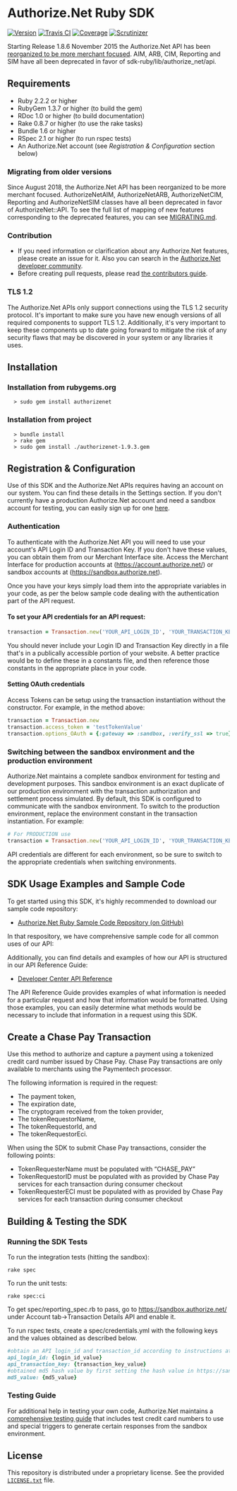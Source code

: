 # Authorize.Net Ruby SDK

[![Version         ][rubygems_badge]][rubygems]
[![Travis CI       ][travis_badge]][travis]
[![Coverage        ][coverage_badge]][coverage]
[![Scrutinizer     ][scrutinizer_badge]][scrutinizer]

Starting Release 1.8.6 November 2015 the Authorize.Net API has been [reorganized to be more merchant focused](https://developer.authorize.net/api/upgrade_guide/).
AIM, ARB, CIM, Reporting and SIM have all been deprecated in favor of sdk-ruby/lib/authorize_net/api.

## Requirements
* Ruby 2.2.2 or higher
* RubyGem 1.3.7 or higher (to build the gem)
* RDoc 1.0 or higher (to build documentation)
* Rake 0.8.7 or higher (to use the rake tasks)
* Bundle 1.6 or higher
* RSpec 2.1 or higher (to run rspec tests)
* An Authorize.Net account (see _Registration & Configuration_ section below)

### Migrating from older versions  
 Since August 2018, the Authorize.Net API has been reorganized to be more merchant focused. AuthorizeNetAIM, AuthorizeNetARB, AuthorizeNetCIM, Reporting and AuthorizeNetSIM classes have all been deprecated in favor of AuthorizeNet::API. To see the full list of mapping of new features corresponding to the deprecated features, you can see [MIGRATING.md](MIGRATING.md).  

### Contribution  
  - If you need information or clarification about any Authorize.Net features, please create an issue for it. Also you can search in the [Authorize.Net developer community](https://community.developer.authorize.net/).  
  - Before creating pull requests, please read [the contributors guide](CONTRIBUTING.md).
  
### TLS 1.2
The Authorize.Net APIs only support connections using the TLS 1.2 security protocol. It's important to make sure you have new enough versions of all required components to support TLS 1.2. Additionally, it's very important to keep these components up to date going forward to mitigate the risk of any security flaws that may be discovered in your system or any libraries it uses.


## Installation

### Installation from rubygems.org
```
  > sudo gem install authorizenet
```

### Installation from project
```
  > bundle install
  > rake gem
  > sudo gem install ./authorizenet-1.9.3.gem
```


## Registration & Configuration
Use of this SDK and the Authorize.Net APIs requires having an account on our system. You can find these details in the Settings section.
If you don't currently have a production Authorize.Net account and need a sandbox account for testing, you can easily sign up for one [here](https://developer.authorize.net/sandbox/).

### Authentication
To authenticate with the Authorize.Net API you will need to use your account's API Login ID and Transaction Key. If you don't have these values, you can obtain them from our Merchant Interface site. Access the Merchant Interface for production accounts at (https://account.authorize.net/) or sandbox accounts at (https://sandbox.authorize.net).

Once you have your keys simply load them into the appropriate variables in your code, as per the below sample code dealing with the authentication part of the API request.

#### To set your API credentials for an API request:
```ruby
transaction = Transaction.new('YOUR_API_LOGIN_ID', 'YOUR_TRANSACTION_KEY', :gateway => :sandbox)
```

You should never include your Login ID and Transaction Key directly in a file that's in a publically accessible portion of your website. A better practice would be to define these in a constants file, and then reference those constants in the appropriate place in your code.

#### Setting OAuth credentials
Access Tokens can be setup using the transaction instantiation without the constructor. For example, in the method above:
```ruby
transaction = Transaction.new
transaction.access_token = 'testTokenValue'
transaction.options_OAuth = {:gateway => :sandbox, :verify_ssl => true}
```  

### Switching between the sandbox environment and the production environment
Authorize.Net maintains a complete sandbox environment for testing and development purposes. This sandbox environment is an exact duplicate of our production environment with the transaction authorization and settlement process simulated. By default, this SDK is configured to communicate with the sandbox environment. To switch to the production environment, replace the environment constant in the transaction instantiation.  For example:
```ruby
# For PRODUCTION use
transaction = Transaction.new('YOUR_API_LOGIN_ID', 'YOUR_TRANSACTION_KEY', :gateway => :production)
```

API credentials are different for each environment, so be sure to switch to the appropriate credentials when switching environments.


## SDK Usage Examples and Sample Code
To get started using this SDK, it's highly recommended to download our sample code repository:
* [Authorize.Net Ruby Sample Code Repository (on GitHub)](https://github.com/AuthorizeNet/sample-code-ruby)

In that respository, we have comprehensive sample code for all common uses of our API:

Additionally, you can find details and examples of how our API is structured in our API Reference Guide:
* [Developer Center API Reference](http://developer.authorize.net/api/reference/index.html)

The API Reference Guide provides examples of what information is needed for a particular request and how that information would be formatted. Using those examples, you can easily determine what methods would be necessary to include that information in a request using this SDK.


## Create a Chase Pay Transaction
Use this method to authorize and capture a payment using a tokenized credit card number issued by Chase Pay. Chase Pay transactions are only available to merchants using the Paymentech processor.

The following information is required in the request:

- The payment token,
- The expiration date,
- The cryptogram received from the token provider,
- The tokenRequestorName,
- The tokenRequestorId, and
- The tokenRequestorEci.

When using the SDK to submit Chase Pay transactions, consider the following points:
- TokenRequesterName must be populated with  “CHASE_PAY”
- TokenRequestorID must be populated with <tokenRequestorID> as provided by Chase Pay services for each transaction during consumer checkout
- TokenRequesterECI must be populated with <eciIndicator> as provided by Chase Pay services for each transaction during consumer checkout 


## Building & Testing the SDK

### Running the SDK Tests
To run the integration tests (hitting the sandbox):
```
rake spec
```
To run the unit tests:
```
rake spec:ci
```

To get spec/reporting_spec.rb to pass, go to https://sandbox.authorize.net/ under Account tab->Transaction Details API and enable it.

To run rspec tests, create a spec/credentials.yml with the following keys and the values obtained as described below.
```ruby
#obtain an API login_id and transaction_id according to instructions at https://developer.authorize.net/faqs/#gettranskey
api_login_id: {login_id_value}
api_transaction_key: {transaction_key_value}
#obtained md5 hash value by first setting the hash value in https://sandbox.authorize.net/ under the Account tab->MD5 Hash
md5_value: {md5_value}
```

### Testing Guide
For additional help in testing your own code, Authorize.Net maintains a [comprehensive testing guide](http://developer.authorize.net/hello_world/testing_guide/) that includes test credit card numbers to use and special triggers to generate certain responses from the sandbox environment.


## License
This repository is distributed under a proprietary license. See the provided [`LICENSE.txt`](/LICENSE.txt) file.

[rubygems_badge]: https://badge.fury.io/rb/authorizenet.svg
[rubygems]: https://rubygems.org/gems/authorizenet
[travis_badge]: https://travis-ci.org/AuthorizeNet/sdk-ruby.svg?branch=master
[travis]: https://travis-ci.org/AuthorizeNet/sdk-ruby
[coverage_badge]: https://scrutinizer-ci.com/g/AuthorizeNet/sdk-ruby/badges/coverage.png?b=master
[coverage]: https://scrutinizer-ci.com/g/AuthorizeNet/sdk-ruby/?branch=master
[scrutinizer_badge]: https://scrutinizer-ci.com/g/AuthorizeNet/sdk-ruby/badges/quality-score.png?b=master
[scrutinizer]: https://scrutinizer-ci.com/g/AuthorizeNet/sdk-ruby/?branch=master
